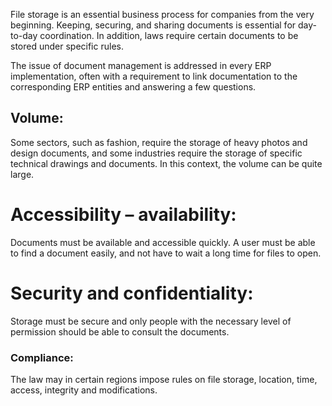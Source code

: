 File storage is an essential business process for companies from the very beginning. Keeping, securing, and sharing documents is essential for day-to-day coordination. In addition, laws require certain documents to be stored under specific rules.

The issue of document management is addressed in every ERP implementation, often with a requirement to link documentation to the corresponding ERP entities and answering a few questions. 

## Volume:
Some sectors, such as fashion, require the storage of heavy photos and design documents, and some industries require the storage of specific technical drawings and documents. In this context, the volume can be quite large.

# Accessibility – availability:
Documents must be available and accessible quickly. A user must be able to find a document easily, and not have to wait a long time for files to open.

# Security and confidentiality:
Storage must be secure and only people with the necessary level of permission should be able to consult the documents.
### Compliance:
The law may in certain regions impose rules on file storage, location, time, access, integrity and modifications.
